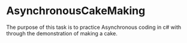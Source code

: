 # AsynchronousCakeMaking

The purpose of this task is to practice Asynchronous coding in c# with through the demonstration of making a cake.
